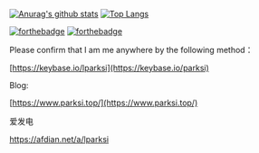 [![Anurag's github stats](https://github-readme-stats.vercel.app/api?username=lparksi&theme=dark&show_icons=true)](https://github.com/anuraghazra/github-readme-stats)
[![Top Langs](https://github-readme-stats.vercel.app/api/top-langs/?username=lparksi&theme=dark&show_icons=true)](https://github.com/anuraghazra/github-readme-stats)


[![forthebadge](https://forthebadge.com/images/badges/ages-12.svg)](https://forthebadge.com)
[![forthebadge](https://forthebadge.com/images/badges/oooo-kill-em.svg)](https://forthebadge.com)

Please confirm that I am me anywhere by the following method：

[https://keybase.io/lparksi](https://keybase.io/parksi)

Blog:

[https://www.parksi.top/](https://www.parksi.top/)

爱发电

https://afdian.net/a/lparksi
